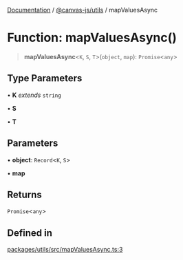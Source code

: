 [Documentation](../../../packages.md) / [@canvas-js/utils](../index.md) / mapValuesAsync

# Function: mapValuesAsync()

> **mapValuesAsync**\<`K`, `S`, `T`\>(`object`, `map`): `Promise`\<`any`\>

## Type Parameters

• **K** *extends* `string`

• **S**

• **T**

## Parameters

• **object**: `Record`\<`K`, `S`\>

• **map**

## Returns

`Promise`\<`any`\>

## Defined in

[packages/utils/src/mapValuesAsync.ts:3](https://github.com/canvasxyz/canvas/blob/62d177fb446565afa753f83091e84331fbd47245/packages/utils/src/mapValuesAsync.ts#L3)

